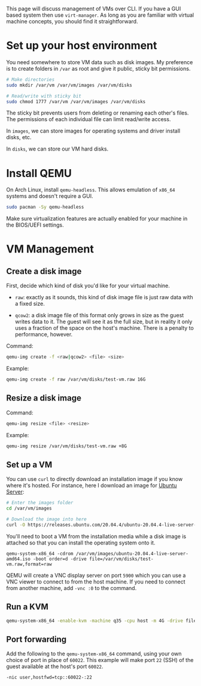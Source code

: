 This page will discuss management of VMs over CLI. If you have a GUI based system then use `virt-manager`. As long as you are familiar with virtual machine concepts, you should find it straightforward.

# Set up your host environment

You need somewhere to store VM data such as disk images. My preference is to create folders in `/var` as root and give it public, sticky bit permissions.

```sh
# Make directories
sudo mkdir /var/vm /var/vm/images /var/vm/disks

# Read/write with sticky bit
sudo chmod 1777 /var/vm /var/vm/images /var/vm/disks
```

The sticky bit prevents users from deleting or renaming each other's files. The permissions of each individual file can limit read/write access.

In `images`, we can store images for operating systems and driver install disks, etc.

In `disks`, we can store our VM hard disks.

# Install QEMU

On Arch Linux, install `qemu-headless`. This allows emulation of `x86_64` systems and doesn't require a GUI.

```sh
sudo pacman -Sy qemu-headless
```

Make sure virtualization features are actually enabled for your machine in the BIOS/UEFI settings.

# VM Management

## Create a disk image

First, decide which kind of disk you'd like for your virtual machine.

- `raw`: exactly as it sounds, this kind of disk image file is just raw data with a fixed size.

- `qcow2`: a disk image file of this format only grows in size as the guest writes data to it. The guest will see it as the full size, but in reality it only uses a fraction of the space on the host's machine. There is a penalty to performance, however.

Command:

```sh
qemu-img create -f <raw|qcow2> <file> <size>
```

Example:

```sh
qemu-img create -f raw /var/vm/disks/test-vm.raw 16G
```

## Resize a disk image

Command:

```sh
qemu-img resize <file> <resize>
```

Example:

```sh
qemu-img resize /var/vm/disks/test-vm.raw +8G
```

## Set up a VM

You can use `curl` to directly download an installation image if you know where it's hosted. For instance, here I download an image for [Ubuntu Server](https://ubuntu.com/):

```sh
# Enter the images folder
cd /var/vm/images

# Download the image into here
curl -O https://releases.ubuntu.com/20.04.4/ubuntu-20.04.4-live-server-amd64.iso
```

You'll need to boot a VM from the installation media while a disk image is attached so that you can install the operating system onto it.

```
qemu-system-x86_64 -cdrom /var/vm/images/ubuntu-20.04.4-live-server-amd64.iso -boot order=d -drive file=/var/vm/disks/test-vm.raw,format=raw
```

QEMU will create a VNC display server on port `5900` which you can use a VNC viewer to connect to from the host machine. If you need to connect from another machine, add `-vnc :0` to the command.

## Run a KVM

```sh
qemu-system-x86_64 -enable-kvm -machine q35 -cpu host -m 4G -drive file=/var/vm/disk/app-server_ubuntu.raw,format=raw -vnc :0
```

## Port forwarding

Add the following to the `qemu-system-x86_64` command, using your own choice of port in place of `60022`. This example will make port `22` (SSH) of the guest available at the host's port `60022`.

```
-nic user,hostfwd=tcp::60022-:22
```
